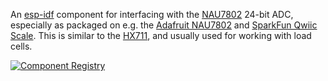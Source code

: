 An [esp-idf](https://github.com/espressif/esp-idf) component for interfacing
with the [NAU7802](https://www.nuvoton.com/resource-files/NAU7802%20Data%20Sheet%20V1.7.pdf)
24-bit ADC, especially as packaged on e.g. the
[Adafruit NAU7802](https://www.adafruit.com/product/4538) and
[SparkFun Qwiic Scale](https://www.sparkfun.com/products/15242). This is
similar to the [HX711](https://www.digikey.com/htmldatasheets/production/1836471/0/0/1/hx711.html),
and usually used for working with load cells.

[![Component Registry](https://components.espressif.com/components/dankamongmen/nau7802/badge.svg)](https://components.espressif.com/components/dankamongmen/nau7802)
